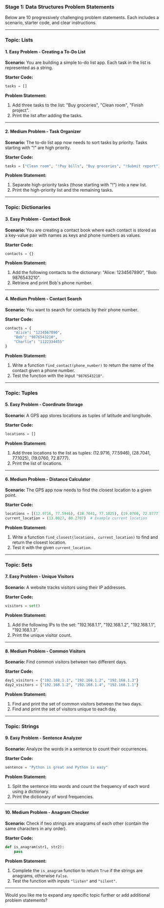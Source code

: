 ### **Stage 1: Data Structures Problem Statements**  
Below are 10 progressively challenging problem statements. Each includes a scenario, starter code, and clear instructions. 

---

### **Topic: Lists**

#### **1. Easy Problem - Creating a To-Do List**  
**Scenario:** You are building a simple to-do list app. Each task in the list is represented as a string.  

**Starter Code:**  
```python
tasks = []
```

**Problem Statement:**  
1. Add three tasks to the list: "Buy groceries", "Clean room", "Finish project".  
2. Print the list after adding the tasks.  

---

#### **2. Medium Problem - Task Organizer**  
**Scenario:** The to-do list app now needs to sort tasks by priority. Tasks starting with "!" are high priority.  

**Starter Code:**  
```python
tasks = ["Clean room", "!Pay bills", "Buy groceries", "!Submit report"]
```

**Problem Statement:**  
1. Separate high-priority tasks (those starting with "!") into a new list.  
2. Print the high-priority list and the remaining tasks.  

---

### **Topic: Dictionaries**

#### **3. Easy Problem - Contact Book**  
**Scenario:** You are creating a contact book where each contact is stored as a key-value pair with names as keys and phone numbers as values.  

**Starter Code:**  
```python
contacts = {}
```

**Problem Statement:**  
1. Add the following contacts to the dictionary: "Alice: 1234567890", "Bob: 9876543210".  
2. Retrieve and print Bob's phone number.  

---

#### **4. Medium Problem - Contact Search**  
**Scenario:** You want to search for contacts by their phone number.  

**Starter Code:**  
```python
contacts = {
    "Alice": "1234567890",
    "Bob": "9876543210",
    "Charlie": "1122334455"
}
```

**Problem Statement:**  
1. Write a function `find_contact(phone_number)` to return the name of the contact given a phone number.  
2. Test the function with the input `"9876543210"`.  

---

### **Topic: Tuples**

#### **5. Easy Problem - Coordinate Storage**  
**Scenario:** A GPS app stores locations as tuples of latitude and longitude.  

**Starter Code:**  
```python
locations = []
```

**Problem Statement:**  
1. Add three locations to the list as tuples: (12.9716, 77.5946), (28.7041, 77.1025), (19.0760, 72.8777).  
2. Print the list of locations.  

---

#### **6. Medium Problem - Distance Calculator**  
**Scenario:** The GPS app now needs to find the closest location to a given point.  

**Starter Code:**  
```python
locations = [(12.9716, 77.5946), (28.7041, 77.1025), (19.0760, 72.8777)]
current_location = (13.0827, 80.2707)  # Example current location
```

**Problem Statement:**  
1. Write a function `find_closest(locations, current_location)` to find and return the closest location.  
2. Test it with the given `current_location`.  

---

### **Topic: Sets**

#### **7. Easy Problem - Unique Visitors**  
**Scenario:** A website tracks visitors using their IP addresses.  

**Starter Code:**  
```python
visitors = set()
```

**Problem Statement:**  
1. Add the following IPs to the set: "192.168.1.1", "192.168.1.2", "192.168.1.1", "192.168.1.3".  
2. Print the unique visitor count.  

---

#### **8. Medium Problem - Common Visitors**  
**Scenario:** Find common visitors between two different days.  

**Starter Code:**  
```python
day1_visitors = {"192.168.1.1", "192.168.1.2", "192.168.1.3"}
day2_visitors = {"192.168.1.2", "192.168.1.4", "192.168.1.1"}
```

**Problem Statement:**  
1. Find and print the set of common visitors between the two days.  
2. Find and print the set of visitors unique to each day.  

---

### **Topic: Strings**

#### **9. Easy Problem - Sentence Analyzer**  
**Scenario:** Analyze the words in a sentence to count their occurrences.  

**Starter Code:**  
```python
sentence = "Python is great and Python is easy"
```

**Problem Statement:**  
1. Split the sentence into words and count the frequency of each word using a dictionary.  
2. Print the dictionary of word frequencies.  

---

#### **10. Medium Problem - Anagram Checker**  
**Scenario:** Check if two strings are anagrams of each other (contain the same characters in any order).  

**Starter Code:**  
```python
def is_anagram(str1, str2):
    pass
```

**Problem Statement:**  
1. Complete the `is_anagram` function to return `True` if the strings are anagrams, otherwise `False`.  
2. Test the function with inputs `"listen"` and `"silent"`.  

---

Would you like me to expand any specific topic further or add additional problem statements?